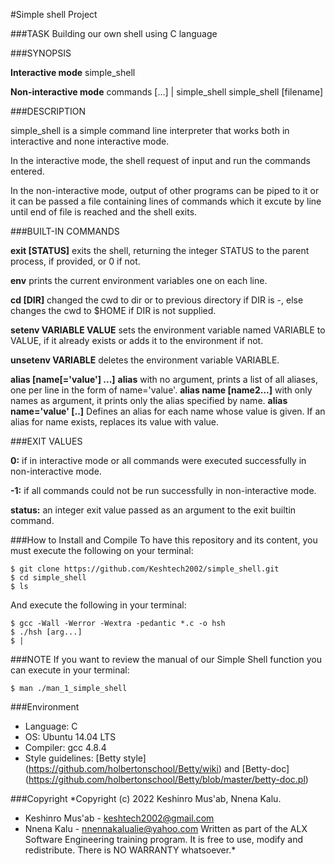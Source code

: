 #Simple shell Project 

###TASK
Building our own shell using C language

###SYNOPSIS

**Interactive mode**
simple_shell

**Non-interactive mode**
commands [...] | simple_shell
simple_shell [filename]


###DESCRIPTION

simple_shell is a simple command line interpreter that works both in interactive and none interactive mode.

In the interactive mode, the shell request of input and run the commands entered.

In the non-interactive mode, output of other programs can be piped to it or it can be passed a file containing lines of commands which it excute by line until end of file is reached and the shell exits.

###BUILT-IN COMMANDS

**exit [STATUS]**
exits the shell, returning the integer STATUS to the parent process, if provided, or 0 if not.

**env**
prints the current environment variables one on each line.

**cd [DIR]**
changed the cwd to dir or to previous directory if DIR is -, else changes the cwd to $HOME if DIR is not supplied.

**setenv VARIABLE VALUE**
sets the environment variable named VARIABLE to VALUE, if it already exists or adds it to the environment if not.

**unsetenv VARIABLE**
deletes the environment variable VARIABLE.

**alias [name[='value'] ...]**
**alias**
with no argument, prints a list of all aliases, one per line in the form of name='value'.
**alias name [name2...]**
with only names as argument, it prints only the alias specified by name.
**alias name='value' [..]**
Defines an alias for each name whose value is given. If an alias for name exists, replaces its value with value.


###EXIT VALUES

**0:**
if in interactive mode or all commands were executed successfully in non-interactive mode.

**-1:**
if all commands could not be run successfully in non-interactive mode.

**status:**
an integer exit value passed as an argument to the exit builtin command.


###How to Install and Compile 
To have this repository and its content, you must execute the following on your terminal:

```
$ git clone https://github.com/Keshtech2002/simple_shell.git
$ cd simple_shell
$ ls

```
And execute the following in your terminal:

```
$ gcc -Wall -Werror -Wextra -pedantic *.c -o hsh
$ ./hsh [arg...]
$ |

```

###NOTE
If you want to review the manual of our Simple Shell function you can execute in your terminal:

```
$ man ./man_1_simple_shell
```

###Environment

- Language: C
- OS: Ubuntu 14.04 LTS
- Compiler: gcc 4.8.4
- Style guidelines: [Betty style] (https://github.com/holbertonschool/Betty/wiki) and [Betty-doc] (https://github.com/holbertonschool/Betty/blob/master/betty-doc.pl)


###Copyright
*Copyright (c) 2022 Keshinro Mus'ab, Nnena Kalu.
- Keshinro Mus'ab - keshtech2002@gmail.com
- Nnena Kalu - nnennakalualie@yahoo.com
Written as part of the ALX Software Engineering training program. It is free to use, modify and redistribute. There is NO WARRANTY whatsoever.*


















































